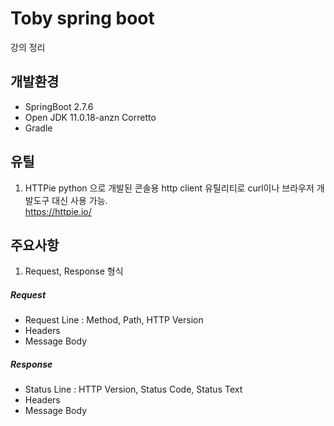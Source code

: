# Toby spring boot
강의 정리

## 개발환경
* SpringBoot 2.7.6
* Open JDK 11.0.18-anzn Corretto
* Gradle

## 유틸
1. HTTPie
python 으로 개발된 콘솔용 http client 유틸리티로 curl이나 브라우저 개발도구 대신 사용 가능.   
https://httpie.io/


## 주요사항
1. Request, Response 형식   
##### Request
* Request Line : Method, Path, HTTP Version
* Headers
* Message Body   
##### Response
* Status Line : HTTP Version, Status Code, Status Text
* Headers
* Message Body
